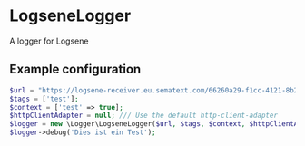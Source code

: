 # LogseneLogger
A logger for Logsene

## Example configuration

```php
$url = "https://logsene-receiver.eu.sematext.com/66260a29-f1cc-4121-8b24-058587ba0a80/test/";
$tags = ['test'];
$context = ['test' => true];
$httpClientAdapter = null; /// Use the default http-client-adapter
$logger = new \Logger\LogseneLogger($url, $tags, $context, $httpClientAdapter);
$logger->debug('Dies ist ein Test');
```
